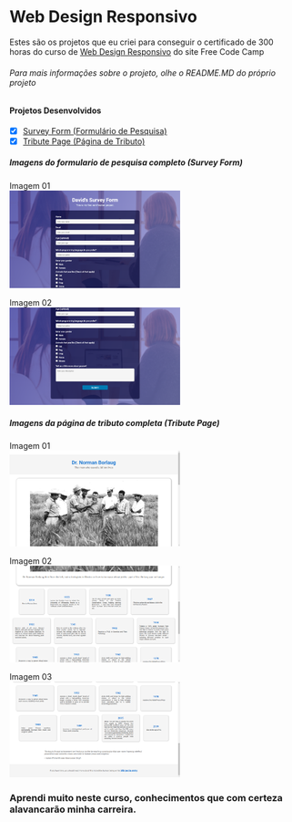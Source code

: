 # Web Design Responsivo
Estes são os projetos que eu criei para conseguir o certificado de 300 horas do curso de [Web Design Responsivo](https://www.freecodecamp.org/learn/2022/responsive-web-design/) do site Free Code Camp
###### Para mais informações sobre o projeto, olhe o README.MD do próprio projeto

#### Projetos Desenvolvidos
- [x] [Survey Form (Formulário de Pesquisa)](https://github.com/dev-david-alves/FCC-Projects/tree/main/Survey-Form)
- [x] [Tribute Page (Página de Tributo)](https://github.com/dev-david-alves/FCC-Projects/tree/main/Tribute-Page) 

##### Imagens do formulario de pesquisa completo (Survey Form)

Imagem 01 <br />
<img src="https://github.com/dev-david-alves/FCC-Projects/blob/main/Survey-Form/images/img-1.png?raw=true" width="300"/>

Imagem 02 <br />
<img src="https://github.com/dev-david-alves/FCC-Projects/blob/main/Survey-Form/images/img-2.png?raw=true" alt="image-2" width="300"/>

##### Imagens da página de tributo completa (Tribute Page)

Imagem 01 <br />
<img src="https://github.com/dev-david-alves/FCC-Projects/blob/main/Tribute-Page/images/img-1.png?raw=true" width="300"/>

Imagem 02 <br />
<img src="https://github.com/dev-david-alves/FCC-Projects/blob/main/Tribute-Page/images/img-2.png?raw=true" alt="image-2" width="300"/>

Imagem 03 <br />
<img src="https://github.com/dev-david-alves/FCC-Projects/blob/main/Tribute-Page/images/img-3.png?raw=true" alt="image-3" width="300"/>

### Aprendi muito neste curso, conhecimentos que com certeza alavancarão minha carreira.
